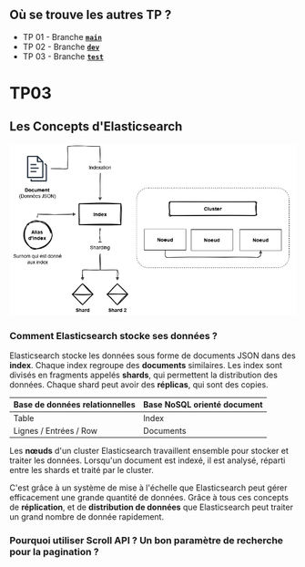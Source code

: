 ## Où se trouve les autres TP ?
- TP 01 - Branche [**`main`**](https://github.com/Itoshuga/ElasticSearch-ISITECH/tree/main)
- TP 02 - Branche [**`dev`**](https://github.com/Itoshuga/ElasticSearch-ISITECH/tree/dev)
- TP 03 - Branche [**`test`**](https://github.com/Itoshuga/ElasticSearch-ISITECH/tree/test)

# TP03

## Les Concepts d'Elasticsearch
![Schéma sur les concepts d'Elasticsearch](schema.png)

### Comment Elasticsearch stocke ses données ?
Elasticsearch stocke les données sous forme de documents JSON dans des **index**. Chaque index regroupe des **documents** similaires. Les index sont divisés en fragments appelés **shards**, qui permettent la distribution des données. Chaque shard peut avoir des **réplicas**, qui sont des copies.

|  Base de données relationnelles  | Base NoSQL orienté document |
| ----------------- | --------------- |
|   Table    | Index  |
|   Lignes / Entrées / Row | Documents  |

Les **nœuds** d'un cluster Elasticsearch travaillent ensemble pour stocker et traiter les données. Lorsqu'un document est indexé, il est analysé, réparti entre les shards et traité par le cluster.

C'est grâce à un système de mise à l'échelle que Elasticsearch peut gérer efficacement une grande quantité de données. Grâce à tous ces concepts de **réplication**, et de **distribution de données** que Elasticsearch peut traiter un grand nombre de donnée rapidement.

### Pourquoi utiliser Scroll API ? Un bon paramètre de recherche pour la pagination ?
